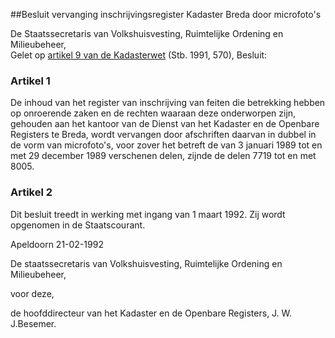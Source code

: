 <meta http-equiv='Content-Type' content='text/html; charset=utf-8' />

##Besluit vervanging inschrijvingsregister Kadaster Breda door microfoto's

De Staatssecretaris van Volkshuisvesting, Ruimtelijke Ordening en Milieubeheer,  
Gelet op [artikel 9 van de Kadasterwet](../../../../../../../../../wet/kadasterwet/BWBR0004541/README.md) (Stb. 1991, 570),
Besluit:    

### Artikel  1  

De inhoud van het register van inschrijving van feiten die betrekking hebben op onroerende zaken en de rechten waaraan deze onderworpen zijn, gehouden aan het kantoor van de Dienst van het Kadaster en de Openbare Registers te Breda, wordt vervangen door afschriften daarvan in dubbel in de vorm van microfoto's, voor zover het betreft de van 3 januari 1989 tot en met 29 december 1989 verschenen delen, zijnde de delen 7719 tot en met 8005. 

### Artikel  2  

Dit besluit treedt in werking met ingang van 1 maart 1992. Zij wordt opgenomen in de Staatscourant. 

Apeldoorn 
21-02-1992    

De 
staatssecretaris van Volkshuisvesting, Ruimtelijke Ordening en Milieubeheer, 

voor deze,

de 
hoofddirecteur van het Kadaster en de Openbare Registers,
J. W. J.Besemer.    
